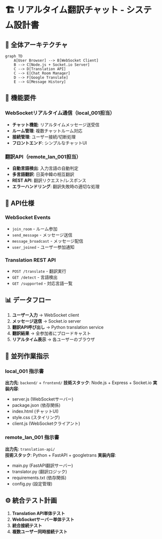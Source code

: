 # 🏗️ リアルタイム翻訳チャット - システム設計書

## 📐 全体アーキテクチャ

```mermaid
graph TD
    A[User Browser] --> B[WebSocket Client]
    B --> C[Node.js + Socket.io Server]
    C --> D[Translation API]
    C --> E[Chat Room Manager]
    D --> F[Google Translate]
    E --> G[Message History]
```

## 🎯 機能要件

### WebSocketリアルタイム通信（local_001担当）
- **チャット機能**: リアルタイムメッセージ送受信
- **ルーム管理**: 複数チャットルーム対応
- **接続管理**: ユーザー接続/切断処理
- **フロントエンド**: シンプルなチャットUI

### 翻訳API（remote_lan_001担当）  
- **自動言語検出**: 入力言語の自動判定
- **多言語翻訳**: 日英中韓の相互翻訳
- **REST API**: 翻訳リクエスト/レスポンス
- **エラーハンドリング**: 翻訳失敗時の適切な処理

## 🔌 API仕様

### WebSocket Events
- `join_room` - ルーム参加
- `send_message` - メッセージ送信  
- `message_broadcast` - メッセージ配信
- `user_joined` - ユーザー参加通知

### Translation REST API
- `POST /translate` - 翻訳実行
- `GET /detect` - 言語検出
- `GET /supported` - 対応言語一覧

## 📊 データフロー

1. **ユーザー入力** → WebSocket client
2. **メッセージ送信** → Socket.io server  
3. **翻訳API呼び出し** → Python translation service
4. **翻訳結果** → 全参加者にブロードキャスト
5. **リアルタイム表示** → 各ユーザーのブラウザ

## 🚀 並列作業指示

### local_001 指示書
**出力先**: `backend/` + `frontend/`
**技術スタック**: Node.js + Express + Socket.io
**実装内容**:
- server.js (WebSocketサーバー)
- package.json (依存関係)
- index.html (チャットUI)  
- style.css (スタイリング)
- client.js (WebSocketクライアント)

### remote_lan_001 指示書
**出力先**: `translation-api/`  
**技術スタック**: Python + FastAPI + googletrans
**実装内容**:
- main.py (FastAPI翻訳サーバー)
- translator.py (翻訳ロジック)
- requirements.txt (依存関係)
- config.py (設定管理)

## ⚙️ 統合テスト計画
1. **Translation API単体テスト**
2. **WebSocketサーバー単体テスト** 
3. **統合接続テスト**
4. **複数ユーザー同時接続テスト**